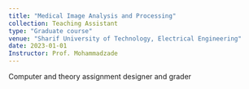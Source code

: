 ```yaml
---
title: "Medical Image Analysis and Processing"
collection: Teaching Assistant
type: "Graduate course"
venue: "Sharif University of Technology, Electrical Engineering"
date: 2023-01-01
Instructor: Prof. Mohammadzade
---
```



Computer and theory assignment designer and grader
